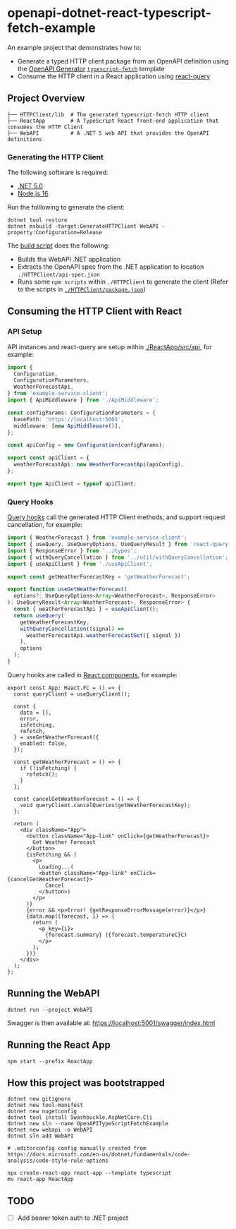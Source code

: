 # openapi-dotnet-react-typescript-fetch-example

An example project that demonstrates how to:

- Generate a typed HTTP client package from an OpenAPI definition using the [OpenAPI Generator](https://github.com/OpenAPITools/openapi-generator) [`typescript-fetch`](https://github.com/OpenAPITools/openapi-generator/blob/master/docs/generators/typescript-fetch.md) template
- Consume the HTTP client in a React application using [react-query](https://github.com/tannerlinsley/react-query)

## Project Overview

```console
├── HTTPClient/lib  # The generated typescript-fetch HTTP client
├── ReactApp        # A TypeScript React front-end application that consumes the HTTP Client
├── WebAPI          # A .NET 5 web API that provides the OpenAPI definitions
```

### Generating the HTTP Client

The following software is required:

- [.NET 5.0](https://dotnet.microsoft.com/download/dotnet/5.0)
- [Node.js 16](https://nodejs.org/)

Run the folllowing to generate the client:

```console
dotnet tool restore
dotnet msbuild -target:GenerateHTTPClient WebAPI -property:Configuration=Release
```

The [build script](https://github.com/badsyntax/openapi-typescript-fetch-example/blob/1bc5fa198157f08ba4fe4cc61b276bc39d135dde/WebAPI/WebAPI.csproj#L12-L16) does the following:

- Builds the WebAPI .NET application
- Extracts the OpenAPI spec from the .NET application to location `./HTTPClient/api-spec.json`
- Runs some `npm scripts` within `./HTTPClient` to generate the client (Refer to the scripts in [`./HTTPClient/package.json`](./HTTPClient/package.json))

## Consuming the HTTP Client with React

### API Setup

API instances and react-query are setup within [./ReactApp/src/api](./ReactApp/src/api), for example:

```ts
import {
  Configuration,
  ConfigurationParameters,
  WeatherForecastApi,
} from 'example-service-client';
import { ApiMiddleware } from './ApiMiddleware';

const configParams: ConfigurationParameters = {
  basePath: 'https://localhost:5001',
  middleware: [new ApiMiddleware()],
};

const apiConfig = new Configuration(configParams);

export const apiClient = {
  weatherForecastApi: new WeatherForecastApi(apiConfig),
};

export type ApiClient = typeof apiClient;
```

### Query Hooks

[Query hooks](./ReactApp/src/api/hooks/) call the generated HTTP Client methods, and support request cancellation, for example:

```ts
import { WeatherForecast } from 'example-service-client';
import { useQuery, UseQueryOptions, UseQueryResult } from 'react-query';
import { ResponseError } from '../types';
import { withQueryCancellation } from '../util/withQueryCancellation';
import { useApiClient } from './useApiClient';

export const getWeatherForecastKey = 'getWeatherForecast';

export function useGetWeatherForecast(
  options?: UseQueryOptions<Array<WeatherForecast>, ResponseError>
): UseQueryResult<Array<WeatherForecast>, ResponseError> {
  const { weatherForecastApi } = useApiClient();
  return useQuery(
    getWeatherForecastKey,
    withQueryCancellation((signal) =>
      weatherForecastApi.weatherForecastGet({ signal })
    ),
    options
  );
}
```

Query hooks are called in [React components](./ReactApp/src/App/App.tsx), for example:

```tsx
export const App: React.FC = () => {
  const queryClient = useQueryClient();

  const {
    data = [],
    error,
    isFetching,
    refetch,
  } = useGetWeatherForecast({
    enabled: false,
  });

  const getWeatherForecast = () => {
    if (!isFetching) {
      refetch();
    }
  };

  const cancelGetWeatherForecast = () => {
    void queryClient.cancelQueries(getWeatherForecastKey);
  };

  return (
    <div className="App">
      <button className="App-link" onClick={getWeatherForecast}>
        Get Weather Forecast
      </button>
      {isFetching && (
        <p>
          Loading...(
          <button className="App-link" onClick={cancelGetWeatherForecast}>
            Cancel
          </button>)
        </p>
      )}
      {error && <p>Error! {getResponseErrorMessage(error)}</p>}
      {data.map((forecast, i) => {
        return (
          <p key={i}>
            {forecast.summary} ({forecast.temperatureC}C)
          </p>
        );
      })}
    </div>
  );
};
```

## Running the WebAPI

```console
dotnet run --project WebAPI
```

Swagger is then available at: <https://localhost:5001/swagger/index.html>

## Running the React App

```console
npm start --prefix ReactApp
```

## How this project was bootstrapped

```console
dotnet new gitignore
dotnet new tool-manifest
dotnet new nugetconfig
dotnet tool install Swashbuckle.AspNetCore.Cli
dotnet new sln --name OpenAPITypeScriptFetchExample
dotnet new webapi -o WebAPI
dotnet sln add WebAPI

# .editorconfig config manually created from https://docs.microsoft.com/en-us/dotnet/fundamentals/code-analysis/code-style-rule-options

npx create-react-app react-app --template typescript
mv react-app ReactApp
```

## TODO

- [ ] Add bearer token auth to .NET project
